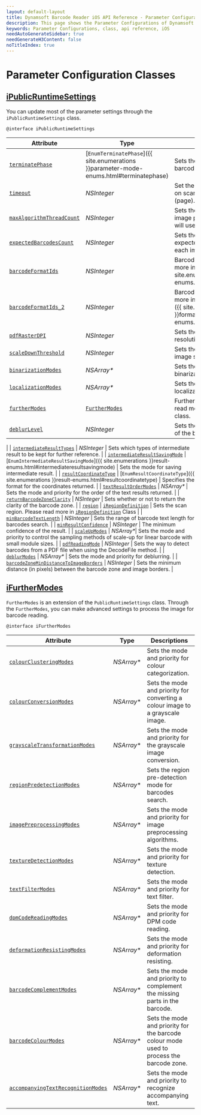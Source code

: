 ```yaml
---
layout: default-layout
title: Dynamsoft Barcode Reader iOS API Reference - Parameter Configurations
description: This page shows the Parameter Configurations of Dynamsoft Barcode Reader for iOS SDK.
keywords: Parameter Configurations, class, api reference, iOS
needAutoGenerateSidebar: true
needGenerateH3Content: false
noTitleIndex: true
---
```


# Parameter Configuration Classes

## [iPublicRuntimeSettings](auxiliary-iPublicRuntimeSettings.md)

You can update most of the parameter settings through the `iPublicRuntimeSettings` class.

```objc
@interface iPublicRuntimeSettings
```  

| Attribute | Type | Descriptions |
|---------- | ---- | ----------- |
| [`terminatePhase`](auxiliary-iPublicRuntimeSettings.md#terminatephase) | [`EnumTerminatePhase`]({{ site.enumerations }}parameter-mode-enums.html#terminatephase) | Sets the phase to stop the barcode reading algorithm. |
| [`timeout`](auxiliary-iPublicRuntimeSettings.md#timeout) | *NSInteger* | Set the maximum time spent on scanning one image (page). |
| [`maxAlgorithmThreadCount`](auxiliary-iPublicRuntimeSettings.md#maxalgorithmthreadcount) | *NSInteger* | Sets the number of threads the image processing algorithm will use to decode barcodes. |
| [`expectedBarcodesCount`](auxiliary-iPublicRuntimeSettings.md#expectedbarcodescount) | *NSInteger* | Sets the number of barcodes expected to be detected for each image. |
| [`barcodeFormatIds`](auxiliary-iPublicRuntimeSettings.md#barcodeformatids) | *NSInteger* | BarcodeFormat group 1. Read more in [`EnumBarcodeFormat`]({{ site.enumerations }}format-enums.html#barcodeformat) |
| [`barcodeFormatIds_2`](auxiliary-iPublicRuntimeSettings.md#barcodeformatids_2) | *NSInteger* | BarcodeFormat group 2. Read more in [`EnumBarcodeFormat_2`]({{ site.enumerations }}format-enums.html#barcodeformat_2) |
| [`pdfRasterDPI`](auxiliary-iPublicRuntimeSettings.md#pdfrasterdpi) | *NSInteger* | Sets the output image resolution. |
| [`scaleDownThreshold`](auxiliary-iPublicRuntimeSettings.md#scaledownthreshold) | *NSInteger* | Sets the threshold for the image shrinking. |
| [`binarizationModes`](auxiliary-iPublicRuntimeSettings.md#binarizationmodes) | *NSArray\** | Sets the mode and priority for binarization. |
| [`localizationModes`](auxiliary-iPublicRuntimeSettings.md#localizationmodes) | *NSArray\** | Sets the mode and priority for localization algorithms. |
| [`furtherModes`](auxiliary-iPublicRuntimeSettings.md#furthermodes) | [`FurtherModes`](auxiliary-iFurtherModes.md) | Further modes settings. Please read more in [`FurtherModes`](auxiliary-iFurtherModes.md) class. |
| [`deblurLevel`](auxiliary-iPublicRuntimeSettings.md#deblurlevel) | *NSInteger* | Sets the degree of blurriness of the barcode.
 |
| [`intermediateResultTypes`](auxiliary-iPublicRuntimeSettings.md#intermediateresulttypes) | *NSInteger* | Sets which types of intermediate result to be kept for further reference. |
| [`intermediateResultSavingMode`](auxiliary-iPublicRuntimeSettings.md#intermediateresultsavingmode) | [`EnumIntermediateResultSavingMode`]({{ site.enumerations }}result-enums.html#intermediateresultsavingmode) | Sets the mode for saving intermediate result. |
| [`resultCoordinateType`](auxiliary-iPublicRuntimeSettings.md#resultcoordinatetype) | [`EnumResultCoordinateType`]({{ site.enumerations }}result-enums.html#resultcoordinatetype) | Specifies the format for the coordinates returned. |
| [`textResultOrderModes`](auxiliary-iPublicRuntimeSettings.md#textresultordermodes) | *NSArray\** | Sets the mode and priority for the order of the text results returned. |
| [`returnBarcodeZoneClarity`](auxiliary-iPublicRuntimeSettings.md#returnbarcodezoneclarity) | *NSInteger* | Sets whether or not to return the clarity of the barcode zone. |
| [`region`](auxiliary-iPublicRuntimeSettings.md#region) | [`iRegionDefinition`](auxiliary-iRegionDefinition.md) | Sets the scan region. Please read more in [`iRegionDefinition`](auxiliary-iRegionDefinition.md) Class |
| [`minBarcodeTextLength`](auxiliary-iPublicRuntimeSettings.md#minbarcodetextlength) | *NSInteger* | Sets the range of barcode text length for barcodes search. |
| [`minResultConfidence`](auxiliary-iPublicRuntimeSettings.md#minresultconfidence) | *NSInteger* | The minimum confidence of the result. |
| [`scaleUpModes`](auxiliary-iPublicRuntimeSettings.md#scaleupmodes) | *NSArray\**| Sets the mode and priority to control the sampling methods of scale-up for linear barcode with small module sizes. |
| [`pdfReadingMode`](auxiliary-iPublicRuntimeSettings.md#pdfreadingmode) | *NSInteger* | Sets the way to detect barcodes from a PDF file when using the DecodeFile method. |
| [`deblurModes`](auxiliary-iPublicRuntimeSettings.md#deblurmodes) | *NSArray\** | Sets the mode and priority for deblurring. |
| [`barcodeZoneMinDistanceToImageBorders`](auxiliary-iPublicRuntimeSettings.md#barcodezonemindistancetoimageborders) | *NSInteger* | Sets the minimum distance (in pixels) between the barcode zone and image borders. |

## [iFurtherModes](auxiliary-iFurtherModes.md)

`FurtherModes` is an extension of the `PublicRuntimeSettings` class. Through the `FurtherModes`, you can make advanced settings to process the image for barcode reading.

```objc
@interface iFurtherModes
```

| Attribute | Type | Descriptions |
|---------- | ---- | ----- |
| [`colourClusteringModes`](auxiliary-iFurtherModes.md#colourclusteringmodes) | *NSArray*\* | Sets the mode and priority for colour categorization. |
| [`colourConversionModes`](auxiliary-iFurtherModes.md#colourconversionmodes) | *NSArray*\* | Sets the mode and priority for converting a colour image to a grayscale image. |
| [`grayscaleTransformationModes`](auxiliary-iFurtherModes.md#grayscaletransformationmodes) | *NSArray*\* | Sets the mode and priority for the grayscale image conversion. |
| [`regionPredetectionModes`](auxiliary-iFurtherModes.md#regionpredetectionmodes) | *NSArray*\* | Sets the region pre-detection mode for barcodes search. |
| [`imagePreprocessingModes`](auxiliary-iFurtherModes.md#imagepreprocessingmodes) | *NSArray*\* | Sets the mode and priority for image preprocessing algorithms. |
| [`textureDetectionModes`](auxiliary-iFurtherModes.md#texturedetectionmodes) | *NSArray*\* | Sets the mode and priority for texture detection. |
| [`textFilterModes`](auxiliary-iFurtherModes.md#textfiltermodes) | *NSArray*\* | Sets the mode and priority for text filter. |
| [`dpmCodeReadingModes`](auxiliary-iFurtherModes.md#dpmcodereadingmodes) | *NSArray*\* | Sets the mode and priority for DPM code reading. |
| [`deformationResistingModes`](auxiliary-iFurtherModes.md#deformationresistingmodes) | *NSArray*\* | Sets the mode and priority for deformation resisting. |
| [`barcodeComplementModes`](auxiliary-iFurtherModes.md#barcodecomplementmodes) | *NSArray*\* | Sets the mode and priority to complement the missing parts in the barcode. |
| [`barcodeColourModes`](auxiliary-iFurtherModes.md#barcodecolourmodes) | *NSArray*\* | Sets the mode and priority for the barcode colour mode used to process the barcode zone. |
| [`accompanyingTextRecognitionModes`](auxiliary-iFurtherModes.md#accompanyingtextrecognitionmodes) | *NSArray*\* | Sets the mode and priority to recognize accompanying text. |

